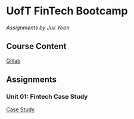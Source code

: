 # UofT FinTech Bootcamp
*Assignments by Juil Yoon*

## Course Content

[Gitlab](https://utoronto.bootcampcontent.com/utoronto-bootcamp/UTOR-VIRT-FIN-PT-11-2022-U-LOLC/)

## Assignments

### Unit 01: Fintech Case Study

[Case Study](week01/unit01-assignment)
